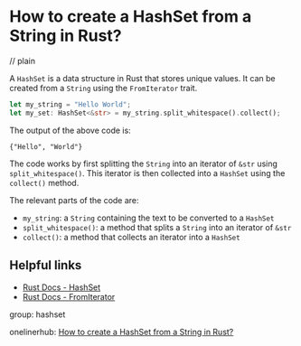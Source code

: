 # How to create a HashSet from a String in Rust?
// plain

A `HashSet` is a data structure in Rust that stores unique values. It can be created from a `String` using the `FromIterator` trait.

```rust
let my_string = "Hello World";
let my_set: HashSet<&str> = my_string.split_whitespace().collect();
```

The output of the above code is:
```
{"Hello", "World"}
```

The code works by first splitting the `String` into an iterator of `&str` using `split_whitespace()`. This iterator is then collected into a `HashSet` using the `collect()` method.

The relevant parts of the code are:
- `my_string`: a `String` containing the text to be converted to a `HashSet`
- `split_whitespace()`: a method that splits a `String` into an iterator of `&str`
- `collect()`: a method that collects an iterator into a `HashSet`

## Helpful links
- [Rust Docs - HashSet](https://doc.rust-lang.org/std/collections/struct.HashSet.html)
- [Rust Docs - FromIterator](https://doc.rust-lang.org/std/iter/trait.FromIterator.html)

group: hashset

onelinerhub: [How to create a HashSet from a String in Rust?](https://onelinerhub.com/rust/how-to-create-a-hashset-from-a-string-in-rust)